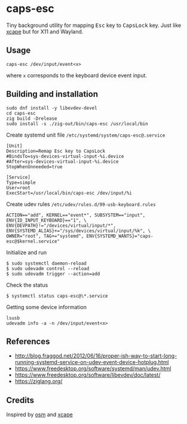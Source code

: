 # caps-esc

Tiny background utility for mapping <kbd>Esc</kbd> key to <kbd>CapsLock</kbd> key. Just like [xcape](https://github.com/alols/xcape) but for X11 and Wayland.

## Usage
```
caps-esc /dev/input/event<x>
```
where `x` corresponds to the keyboard device event input.

## Building and installation
```
sudo dnf install -y libevdev-devel
cd caps-esc
zig build -Drelease
sudo install -s ./zig-out/bin/caps-esc /usr/local/bin
```

Create systemd unit file `/etc/systemd/system/caps-esc@.service`
```
[Unit]
Description=Remap Esc key to CapsLock
#BindsTo=sys-devices-virtual-input-%i.device
#After=sys-devices-virtual-input-%i.device
StopWhenUnneeded=true

[Service]
Type=simple
User=root
ExecStart=/usr/local/bin/caps-esc /dev/input/%i
```

Create udev rules `/etc/udev/rules.d/99-usb-keyboard.rules`
```
ACTION=="add", KERNEL=="event*", SUBSYSTEM=="input", ENV{ID_INPUT_KEYBOARD}=="1", \
ENV{DEVPATH}!="/devices/virtual/input/*", ENV{SYSTEMD_ALIAS}+="/sys/devices/virtual/input/%k", \
OWNER="root", TAG+="systemd", ENV{SYSTEMD_WANTS}="caps-esc@$kernel.service"
```

Initialize and run
```
$ sudo systemctl daemon-reload 
$ sudo udevadm control --reload
$ sudo udevadm trigger --action=add
```

Check the status
```
$ systemctl status caps-esc@\*.service
```

Getting some device information
```
lsusb
udevadm info -a -n /dev/input/event<x>
```

## References
- http://blog.fraggod.net/2012/06/16/proper-ish-way-to-start-long-running-systemd-service-on-udev-event-device-hotplug.html
- https://www.freedesktop.org/software/systemd/man/udev.html
- https://www.freedesktop.org/software/libevdev/doc/latest/
- https://ziglang.org/

## Credits
Inspired by [osm](https://github.com/ursm/osm) and [xcape](https://github.com/alols/xcape) 
